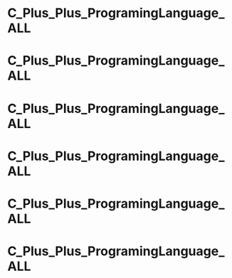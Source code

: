 # C_Plus_Plus_ProgramingLanguage_ALL
# C_Plus_Plus_ProgramingLanguage_ALL
# C_Plus_Plus_ProgramingLanguage_ALL
# C_Plus_Plus_ProgramingLanguage_ALL
# C_Plus_Plus_ProgramingLanguage_ALL
# C_Plus_Plus_ProgramingLanguage_ALL
